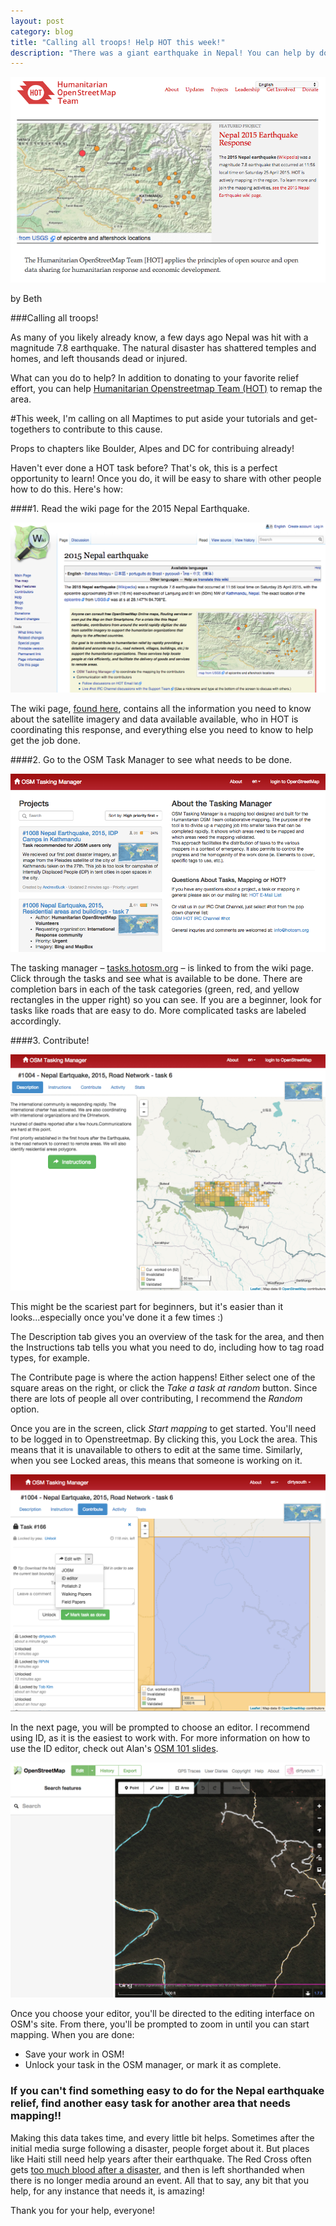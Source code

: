 ```yaml
---
layout: post
category: blog
title: "Calling all troops! Help HOT this week!"
description: "There was a giant earthquake in Nepal! You can help by doing HOT tasks"
---
```

![HOT Home Page](/img/hot-home.png)

by Beth

###Calling all troops!

As many of you likely already know, a few days ago Nepal was hit with a magnitude 7.8 earthquake. The natural disaster has shattered temples and homes, and left thousands dead or injured. 

What can you do to help? In addition to donating to your favorite relief effort, you can help [Humanitarian Openstreetmap Team (HOT)](http://hot.openstreetmap.org/) to remap the area. 

#This week, I'm calling on all Maptimes to put aside your tutorials and get-togethers to contribute to this cause. 

Props to chapters like Boulder, Alpes and DC for contribuing already!

Haven't ever done a HOT task before? That's ok, this is a perfect opportunity to learn! Once you do, it will be easy to share with other people how to do this. Here's how:

####1. Read the wiki page for the 2015 Nepal Earthquake.

![HOT Wiki Nepal](/img/hot-wiki-nepal.png)

The wiki page, [found here](http://wiki.openstreetmap.org/wiki/2015_Nepal_earthquake), contains all the information you need to know about the satellite imagery and data available available, who in HOT is coordinating this response, and everything else you need to know to help get the job done.

####2. Go to the OSM Task Manager to see what needs to be done.

![HOT Task Manager](/img/hot-task-manager.png)

The tasking manager – [tasks.hotosm.org](http://tasks.hotosm.org/) – is linked to from the wiki page.  Click through the tasks and see what is available to be done. There are completion bars in each of the task categories (green, red, and yellow rectangles in the upper right) so you can see. If you are a beginner, look for tasks like roads that are easy to do. More complicated tasks are labeled accordingly.

####3. Contribute!

![HOT Task Manager Tabs](/img/hot-task-manager.gif)

This might be the scariest part for beginners, but it's easier than it looks...especially once you've done it a few times :)

The Description tab gives you an overview of the task for the area, and then the Instructions tab tells you what you need to do, including how to tag road types, for example.

The Contribute page is where the action happens!  Either select one of the square areas on the right, or click the _Take a task at random_ button. Since there are lots of people all over contributing, I recommend the _Random_ option. 

Once you are in the screen, click _Start mapping_ to get started. You'll need to be logged in to Openstreetmap. By clicking this, you Lock the area. This means that it is unavailable to others to edit at the same time. Similarly, when you see Locked areas, this means that someone is working on it.

![Start Mappimg](/img/Start-Mapping.png)

In the next page, you will be prompted to choose an editor. I recommend using ID, as it is the easiest to work with. For more information on how to use the ID editor, check out Alan's [OSM 101 slides](http://maptime.io/osm-101/). 

![HOT Map](/img/HOT-map.png)

Once you choose your editor, you'll be directed to the editing interface on OSM's site. From there, you'll be prompted to zoom in until you can start mapping. When you are done:

* Save your work in OSM!
* Unlock your task in the OSM manager, or mark it as complete.

### If you can't find something easy to do for the Nepal earthquake relief, find another easy task for another area that needs mapping!! 

Making this data takes time, and every little bit helps. Sometimes after the initial media surge following a disaster, people forget about it. But places like Haiti still need help years after their earthquake. The Red Cross often gets [too much blood after a disaster](http://www.nytimes.com/2001/11/12/giving/donations-getting-too-much-of-a-good-thing.html), and then is left shorthanded when there is no longer media around an event. All that to say, any bit that you help, for any instance that needs it, is amazing!

Thank you for your help, everyone!